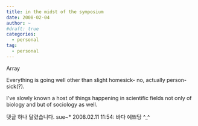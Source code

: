 ```yaml
---
title: in the midst of the symposium
date: 2008-02-04
author: ~
#draft: true
categories:
  - personal
tag:
  - personal
---
```








Array

Everything is going well other than slight homesick- no, actually person-sick(?).

I've slowly known a host of things happening in scientific fields not only of biology and but of sociology as well.



 댓글 하나 달렸습니다.
sue~* 2008.02.11 11:54: 
바다 예쁘당 ^_^




